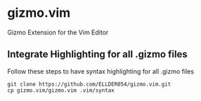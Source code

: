 # gizmo.vim
Gizmo Extension for the Vim Editor

## Integrate Highlighting for all .gizmo files
Follow these steps to have syntax highlighting for all .gizmo files
```
git clone https://github.com/ELLDER054/gizmo.vim.git
cp gizmo.vim/gizmo.vim .vim/syntax
```
